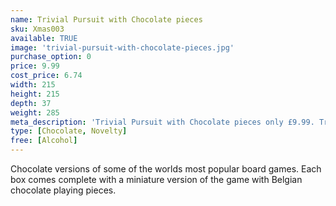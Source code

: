 ```yaml
---
name: Trivial Pursuit with Chocolate pieces
sku: Xmas003
available: TRUE
image: 'trivial-pursuit-with-chocolate-pieces.jpg'
purchase_option: 0
price: 9.99
cost_price: 6.74
width: 215
height: 215
depth: 37
weight: 285
meta_description: 'Trivial Pursuit with Chocolate pieces only £9.99. Traditional sweets and more at Humbugs Confectionery Store. Specialists in satisfying your sweet tooth!'
type: [Chocolate, Novelty]
free: [Alcohol]
---
```

Chocolate versions of some of the worlds most popular board games. Each box comes complete with a miniature version of the game with Belgian chocolate playing pieces.